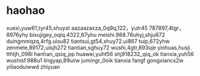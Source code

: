# haohao
xuexi,yuw61,tyr45,shuyst
aazaazaxza_0q9q,122，yutr45
787897,4tgr，8976yhy
bixujigey_oqiq.4322,67yhu
meishi.988.78uhyj,shju672
duingmmqzq,4rfg.uisu82
tiantsui,gt54,shuy72.ui867
tuip,672yhw
zenmele,89172,uisjh272
tiantian,sghuy72
wushi,4gtr,893uje
yinhuas,husji.
tthtjh_098i
hanhan_qsiq_pp
huawei,yuht56
shj918232_qiq_ok
tianxia,yuh56
wushisf.988u1
lingyap,89uiiw
jumingr_0oik
tianxia
fangf
gongxiancs2w
yiliaoduiwwd
zhiyuan
